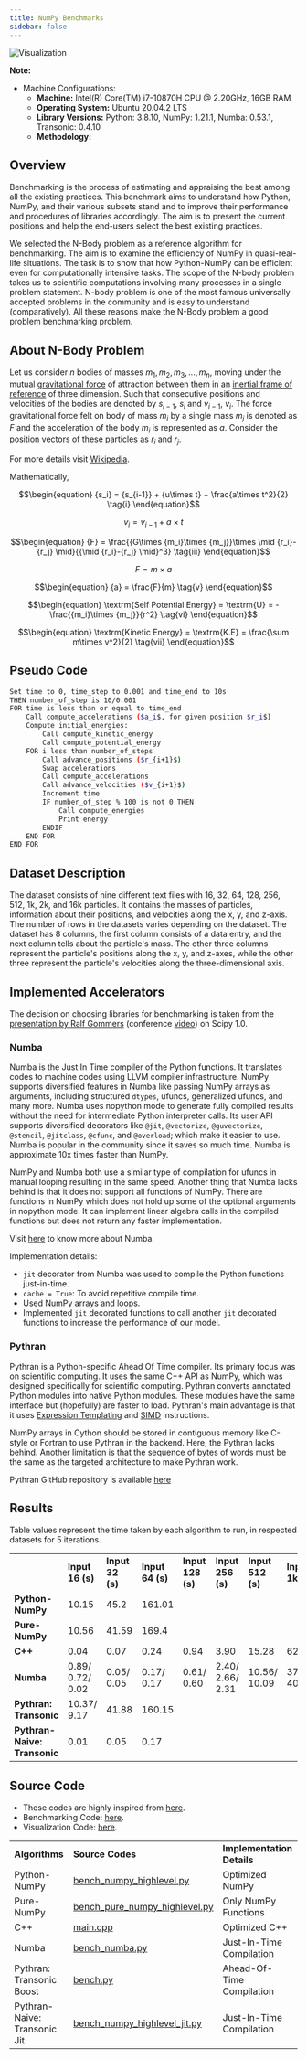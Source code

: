 ```yaml
---
title: NumPy Benchmarks
sidebar: false
---
```


<img src = "/images/content_images/benchmark-plot.jpg" alt = "Visualization" title = "Performance Benchmark">

**Note:**

* Machine Configurations:
    * **Machine:** Intel(R) Core(TM) i7-10870H CPU @ 2.20GHz, 16GB RAM
    * **Operating System:** Ubuntu 20.04.2 LTS
    * **Library Versions:** Python: 3.8.10, NumPy: 1.21.1, Numba: 0.53.1, Transonic: 0.4.10
    * **Methodology:**  

<!-- TODO: Add analysis of graph -->

## Overview

Benchmarking is the process of estimating and appraising the best among all the existing practices. This benchmark aims to understand how Python, NumPy, and their various subsets stand and to improve their performance and procedures of libraries accordingly. The aim is to present the current positions and help the end-users select the best existing practices.

We selected the N-Body problem as a reference algorithm for benchmarking. The aim is to examine the efficiency of NumPy in quasi-real-life situations. The task is to show that how Python-NumPy can be efficient even for computationally intensive tasks. 
The scope of the N-body problem takes us to scientific computations involving many processes in a single problem statement. N-body problem is one of the most famous universally accepted problems in the community and is easy to understand (comparatively).
All these reasons make the N-Body problem a good problem benchmarking problem.

## About N-Body Problem

<script type="text/x-mathjax-config">
MathJax.Hub.Config({
tex2jax: {inlineMath: [['$','$'], ['\\(','\\)']]}
});
</script>

<script type="text/javascript" async
  src="https://cdnjs.cloudflare.com/ajax/libs/mathjax/2.7.4/MathJax.js?config=TeX-MML-AM_CHTML">
</script>

Let us consider $n$ bodies of masses $m_1, m_2, m_3, ..., m_n$, moving under the mutual [gravitational force](https://en.wikipedia.org/wiki/Gravity) of attraction between them in an [inertial frame of reference](https://en.wikipedia.org/wiki/Inertial_frame_of_reference) of three dimension. Such that consecutive  positions and velocities of the bodies are denoted by $s_{i-1}$, $s_i$ and $v_{i-1}$, $v_i$. The force gravitational force felt on body of mass $m_i$ by a single mass $m_j$ is denoted as $F$ and the acceleration  of the body $m_i$ is represented as $a$. Consider the position vectors of these particles as $r_i$ and $r_j$.
 
For more details visit [Wikipedia](https://en.wikipedia.org/wiki/N-body_problem).

Mathematically,

$$\begin{equation} {s_i} = {s_{i-1}} + {u\times t} + \frac{a\times t^2}{2} \tag{i} \end{equation}$$

$$\begin{equation}{v_i} = {v_{i-1}} + {a\times t} \tag{ii} \end{equation}$$

$$\begin{equation} {F} = \frac{{G\times {m_i}\times {m_j}}\times \mid {r_i}-{r_j} \mid}{{\mid {r_i}-{r_j} \mid}^3} \tag{iii} \end{equation}$$

$$\begin{equation} {F} = {m\times a} \tag{iv} \end{equation}$$

$$\begin{equation} {a} = \frac{F}{m} \tag{v} \end{equation}$$

$$\begin{equation} \textrm{Self Potential Energy} = \textrm{U} = -\frac{{m_i}\times {m_j}}{r^2} \tag{vi} \end{equation}$$

$$\begin{equation} \textrm{Kinetic Energy} = \textrm{K.E} = \frac{\sum m\times v^2}{2} \tag{vii} \end{equation}$$

## Pseudo Code

<!-- TODO: To add subsripts ($a_i$) -->

```bash
Set time to 0, time_step to 0.001 and time_end to 10s
THEN number_of_step is 10/0.001
FOR time is less than or equal to time_end 
    Call compute_accelerations ($a_i$, for given position $r_i$)
    Compute initial_energies:
        Call compute_kinetic_energy
        Call compute_potential_energy
    FOR i less than number_of_steps
        Call advance_positions ($r_{i+1}$)
        Swap accelerations
        Call compute_accelerations
        Call advance_velocities ($v_{i+1}$)
        Increment time
        IF number_of_step % 100 is not 0 THEN
            Call compute_energies
            Print energy
        ENDIF
    END FOR
END FOR
```

## Dataset Description

The dataset consists of nine different text files with 16, 32, 64, 128, 256, 512, 1k, 2k, and 16k particles. It contains the masses of particles, information about their positions, and velocities along the x, y, and z-axis. The number of rows in the datasets varies depending on the dataset. The dataset has 8 columns, the first column consists of a data entry, and the next column tells about the particle's mass. The other three columns represent the particle's positions along the x, y, and z-axes, while the other three represent the particle's velocities along the three-dimensional axis.

## Implemented Accelerators

The decision on choosing libraries for benchmarking is taken from the [presentation by Ralf Gommers](https://www.slideshare.net/RalfGommers/scipy-10-and-beyond-a-story-of-community-and-code) (conference [video](https://www.youtube.com/watch?v=oHmm3mPxg6Y)) on Scipy 1.0.

### Numba

Numba is the Just In Time compiler of the Python functions. It translates codes to machine codes using LLVM compiler infrastructure. NumPy supports diversified features in Numba like passing NumPy arrays as arguments, including structured `dtypes`, ufuncs, generalized ufuncs, and many more. Numba uses nopython mode to generate fully compiled results without the need for intermediate Python interpreter calls. Its user API supports diversified decorators like `@jit`, `@vectorize`, `@guvectorize`, `@stencil`, `@jitclass`, `@cfunc`, and `@overload`; which make it easier to use. Numba is popular in the community since it saves so much time. Numba is approximate 10x times faster than NumPy. 

NumPy and Numba both use a similar type of compilation for ufuncs in manual looping resulting in the same speed.  Another thing that Numba lacks behind is that it does not support all functions of NumPy. There are functions in NumPy which does not hold up some of the optional arguments in nopython mode. It can implement linear algebra calls in the compiled functions but does not return any faster implementation.

Visit [here](https://numba.pydata.org/) to know more about Numba.

Implementation details:

* `jit` decorator from Numba was used to compile the Python functions just-in-time.
* `cache = True`: To avoid repetitive compile time. 
* Used NumPy arrays and loops.
* Implemented `jit` decorated functions to call another `jit` decorated functions to increase the performance of our model.

### Pythran

Pythran is a Python-specific Ahead Of Time compiler. Its primary focus was on scientific computing. It uses the same C++ API as NumPy, which was designed specifically for scientific computing. Pythran converts annotated Python modules into native Python modules. These modules have the same interface but (hopefully) are faster to load. Pythran's main advantage is that it uses [Expression Templating](https://en.wikipedia.org/wiki/Expression_templates) and [SIMD](https://en.wikipedia.org/wiki/SIMD) instructions.  

NumPy arrays in Cython should be stored in contiguous memory like C-style or Fortran to use Pythran in the backend. Here, the Pythran lacks behind. Another limitation is that the sequence of bytes of words must be the same as the targeted architecture to make Pythran work.

Pythran GitHub repository is available [here](https://github.com/serge-sans-paille/pythran)

## Results

Table values represent the time taken by each algorithm to run, in respected datasets for 5 iterations.

<html>
<table>
 <tr>
  <td></td>
  <td><b>Input 16 (s)</b></td>
  <td><b>Input 32 (s)</b></td>
  <td><b>Input 64 (s)</b></td>
  <td><b>Input 128 (s)</b></td>
  <td><b>Input 256 (s)</b></td>
  <td><b>Input 512 (s)</b></td>
  <td><b>Input 1k (s)</b></td>
  <td><b>Input 2k (s)</b></td>
  <td><b>Input 16k (s)</b></td>
 </tr>
 <tr>
  <tr>
  <td><b>Python-NumPy</b></td>
  <td>10.15</td>
  <td>45.2</td>
  <td>161.01</td>
  <td></td>
  <td></td>
  <td></td>
  <td></td>
  <td></td>
  <td></td>
 </tr>
 <tr>
  <td><b>Pure-NumPy</b></td>
  <td>10.56</td>
  <td>41.59</td>
  <td>169.4</td>
  <td></td>
  <td></td>
  <td></td>
  <td></td>
  <td></td>
  <td></td>
 </tr>
 <tr>
  <td><b>C++</b></td>
  <td>0.04</td>
  <td>0.07</td>
  <td>0.24</td>
  <td> 0.94</td>
  <td>3.90</td>
  <td>15.28</td>
  <td>62.56</td>
  <td>251.27</td>
  <td>19082.54</td>
 <tr>
  <td><b>Numba</b></td>
  <td>0.89/ 0.72/ 0.02</td>
  <td>0.05/ 0.05</td>
  <td>0.17/ 0.17</td>     <!-- Zero division error -->
  <td> 0.61/ 0.60</td>
  <td>2.40/ 2.66/ 2.31</td>          <!-- Zero division error -->
  <td>10.56/ 10.09</td>
  <td>37.39/ 40.17</td>
  <td>160.62/ 145.89</td>
  <td></td>
 </tr>
 </tr>
  <td><b>Pythran: Transonic</b></td>
  <td>10.37/ 9.17</td>
  <td>41.88</td>
  <td>160.15</td>
  <td></td>
  <td></td>
  <td></td>
  <td></td>
  <td></td>
  <td></td>
 </tr>
 <tr>
  <td><b>Pythran-Naive: Transonic</b></td>
  <td>0.01</td>
  <td>0.05</td>
  <td>0.17</td>
  <td></td>
  <td></td>
  <td></td>
  <td></td>
  <td></td>
  <td></td>
 </tr>
</table>
</html>

## Source Code

* These codes are highly inspired from <a href = "https://github.com/paugier/nbabel">here</a>.
* Benchmarking Code: <a href = "/benchmarks/python/benchmark-2.py">here</a>.
* Visualization Code: <a href = "/benchmarks/python/plot-modified-1.py">here</a>.

<html>
 <table>
  <tr>
   <td><b>Algorithms</b></td>
   <td><b>Source Codes</b></td>
   <td><b>Implementation Details</b></td>
  </tr>
  <tr>
   <td>Python-NumPy</td>
   <td><a href = "/benchmarks/python/bench_numpy_highlevel.py">bench_numpy_highlevel.py</a></td>
   <td>Optimized NumPy</td>
  </tr>
  <tr>
   <td>Pure-NumPy</td>
   <td><a href = "/benchmarks/python/bench_numpy_highlevel.py">bench_pure_numpy_highlevel.py</a></td>
   <td>Only NumPy Functions</td>
  </tr>
 <tr>
  <td>C++</td>
  <td><a href = "/benchmarks/cpp/main.cpp">main.cpp</a></td>
  <td>Optimized C++</td>
 </tr>
<tr>
  <td>Numba</td>
  <td> <a href = "/benchmarks/python/bench_numba.py">bench_numba.py</a></td>
  <td>Just-In-Time Compilation</td>
</tr>
<tr>
  <td>Pythran: Transonic Boost</td>
  <td> <a href = "/benchmarks/python/bench.py">bench.py</a></td>
  <td>Ahead-Of-Time Compilation</td>
</tr>
<tr>
  <td>Pythran-Naive: Transonic Jit</td>
  <td><a href = "/benchmarks/python/bench_numpy_highlevel_jit.py">bench_numpy_highlevel_jit.py</a></td>
  <td>Just-In-Time Compilation</td>
</tr>
  </table>
</html>

